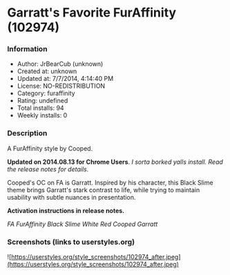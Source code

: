 # Garratt's Favorite FurAffinity (102974)

### Information
- Author: JrBearCub (unknown)
- Created at: unknown
- Updated at: 7/7/2014, 4:14:40 PM
- License: NO-REDISTRIBUTION
- Category: furaffinity
- Rating: undefined
- Total installs: 94
- Weekly installs: 0


### Description
A FurAffinity style by Cooped.  

<b>Updated on 2014.08.13 for Chrome Users</b>.
<i>I sorta borked yalls install.  Read the release notes for details.</i>

Cooped's OC on FA is Garratt.  Inspired by his character, this Black Slime theme brings Garratt's stark contrast to life, while trying to maintain usability with subtle nuances in presentation.

<b>Activation instructions in release notes.</b>

<i>FA FurAffinity Black Slime White Red Cooped Garratt</i>


### Screenshots (links to userstyles.org)
![https://userstyles.org/style_screenshots/102974_after.jpeg](https://userstyles.org/style_screenshots/102974_after.jpeg)


